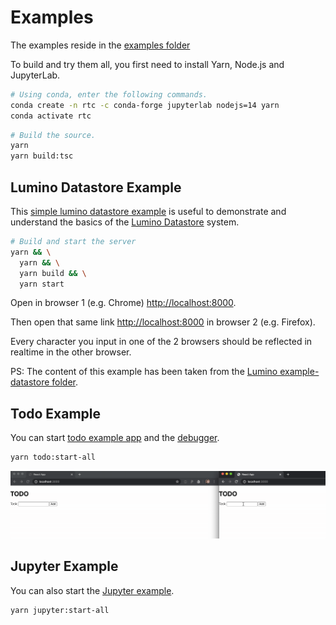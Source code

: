 # Examples

The examples reside in the [examples folder](https://github.com/jupyterlab/rtc/tree/main/examples)

To build and try them all, you first need to install Yarn, Node.js and JupyterLab.

```bash
# Using conda, enter the following commands.
conda create -n rtc -c conda-forge jupyterlab nodejs=14 yarn
conda activate rtc
```

```bash
# Build the source.
yarn
yarn build:tsc
```

## Lumino Datastore Example

This [simple lumino datastore example](https://github.com/jupyterlab/rtc/tree/main/examples/lumino-datastore) is useful to demonstrate and understand the basics of the [Lumino Datastore](https://github.com/jupyterlab/lumino/tree/master/packages/datastore) system.

```bash
# Build and start the server
yarn && \
  yarn && \
  yarn build && \
  yarn start
```

Open in browser 1 (e.g. Chrome) <http://localhost:8000>.

Then open that same link <http://localhost:8000> in browser 2 (e.g. Firefox).

Every character you input in one of the 2 browsers should be reflected in realtime in the other browser.

PS: The content of this example has been taken from the [Lumino example-datastore folder](https://github.com/jupyterlab/lumino/tree/master/examples/example-datastore).

## Todo Example

You can start [todo example app](https://github.com/jupyterlab/rtc/tree/main/examples/rtc-todo-example) and the [debugger](https://github.com/jupyterlab/rtc/tree/main/tools/rtc-debugger).

```bash
yarn todo:start-all
```

![RTC ToDo Example](images/todo.gif "RTC ToDo Example")

## Jupyter Example

You can also start the [Jupyter example](https://github.com/jupyterlab/rtc/tree/main/examples/rtc-jupyter-example).

```bash
yarn jupyter:start-all
```

